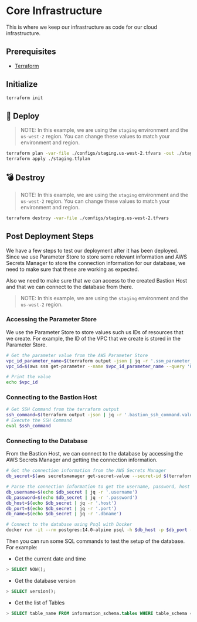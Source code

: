 # Core Infrastructure

This is where we keep our infrastructure as code for our cloud infrastructure.

## Prerequisites

- [Terraform](https://www.terraform.io/downloads.html)

## Initialize

```sh
terraform init
```

## 🚀 Deploy

> NOTE: In this example, we are using the `staging` environment and the `us-west-2` region.
> You can change these values to match your environment and region.

```sh
terraform plan -var-file ./configs/staging.us-west-2.tfvars -out ./staging.tfplan
terraform apply ./staging.tfplan
```

## 💣 Destroy

> NOTE: In this example, we are using the `staging` environment and the `us-west-2` region.
> You can change these values to match your environment and region.

```sh
terraform destroy -var-file ./configs/staging.us-west-2.tfvars
```

## Post Deployment Steps

We have a few steps to test our deployment after it has been deployed.
Since we use Parameter Store to store some relevant information and AWS Secrets Manager to store the connection information for our database, we need to make sure that these are working as expected.

Also we need to make sure that we can access to the created Bastion Host and that we can connect to the database
from there.

> NOTE: In this example, we are using the `staging` environment and the `us-west-2` region.

### Accessing the Parameter Store

We use the Parameter Store to store values such us IDs of resources that we create. For example, the ID of the VPC that we create is stored in the Parameter Store.

```sh
# Get the parameter value from the AWS Parameter Store
vpc_id_parameter_name=$(terraform output -json | jq -r '.ssm_parameter_vpc_id')
vpc_id=$(aws ssm get-parameter --name $vpc_id_parameter_name --query 'Parameter.Value' --output text)

# Print the value
echo $vpc_id
```

### Connecting to the Bastion Host

```sh
# Get SSH Command from the terraform output
ssh_command=$(terraform output -json | jq -r '.bastion_ssh_command.value')
# Execute the SSH Command
eval $ssh_command
```

### Connecting to the Database

From the Bastion Host, we can connect to the database by accessing the AWS Secrets Manager and getting the connection information.

```sh
# Get the connection information from the AWS Secrets Manager
db_secret=$(aws secretsmanager get-secret-value --secret-id $(terraform output -json | jq -r '.example_db_connection_secret_arn.value') | jq -r '.SecretString')

# Parse the connection information to get the username, password, host and port
db_username=$(echo $db_secret | jq -r '.username')
db_password=$(echo $db_secret | jq -r '.password')
db_host=$(echo $db_secret | jq -r '.host')
db_port=$(echo $db_secret | jq -r '.port')
db_name=$(echo $db_secret | jq -r '.dbname')

# Connect to the database using Psql with Docker
docker run -it --rm postgres:14.0-alpine psql -h $db_host -p $db_port -U $db_username -d $db_name
```

Then you can run some SQL commands to test the setup of the database. For example:

- Get the current date and time

```sql
> SELECT NOW();
```

- Get the database version

```sql
> SELECT version();
```

- Get the list of Tables

```sql
> SELECT table_name FROM information_schema.tables WHERE table_schema = 'public';
```
